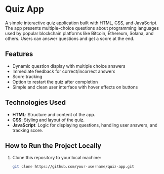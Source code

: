 # Quiz App

A simple interactive quiz application built with HTML, CSS, and JavaScript. The app presents multiple-choice questions about programming languages used by popular blockchain platforms like Bitcoin, Ethereum, Solana, and others. Users can answer questions and get a score at the end.

## Features
- Dynamic question display with multiple choice answers
- Immediate feedback for correct/incorrect answers
- Score tracking
- Option to restart the quiz after completion
- Simple and clean user interface with hover effects on buttons

## Technologies Used
- **HTML**: Structure and content of the app.
- **CSS**: Styling and layout of the quiz.
- **JavaScript**: Logic for displaying questions, handling user answers, and tracking score.

## How to Run the Project Locally

1. Clone this repository to your local machine:

   ```bash
   git clone https://github.com/your-username/quiz-app.git
